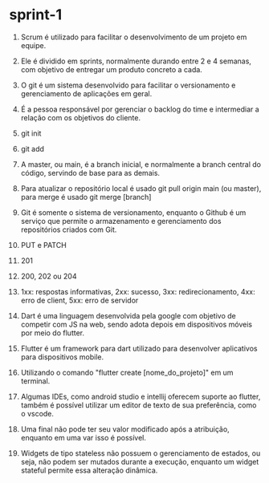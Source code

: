 # sprint-1

1) Scrum é utilizado para facilitar o desenvolvimento de um projeto em equipe.

2) Ele é dividido em sprints, normalmente durando entre 2 e 4 semanas, com objetivo de entregar um produto concreto a cada.

3) O git é um sistema desenvolvido para facilitar o versionamento e gerenciamento de aplicações em geral.

4) É a pessoa responsável por gerenciar o backlog do time e intermediar a relação com os objetivos do cliente.

5) git init

6) git add

7) A master, ou main, é a branch inicial, e normalmente a branch central do código, servindo de base para as demais.

8) Para atualizar o repositório local é usado git pull origin main (ou master), para merge é usado git merge [branch]

9) Git é somente o sistema de versionamento, enquanto o Github é um serviço que permite o armazenamento e gerenciamento dos repositórios criados com Git.

10) PUT e PATCH

11) 201

12) 200, 202 ou 204

13) 1xx: respostas informativas, 2xx: sucesso, 3xx: redirecionamento, 4xx: erro de client, 5xx: erro de servidor

14) Dart é uma linguagem desenvolvida pela google com objetivo de competir com JS na web, sendo adota depois em dispositivos móveis por meio do flutter.

15) Flutter é um framework para dart utilizado para desenvolver aplicativos para dispositivos mobile.

16) Utilizando o comando "flutter create [nome_do_projeto]" em um terminal.

17) Algumas IDEs, como android studio e intellij oferecem suporte ao flutter, também é possível utilizar um editor de texto de sua preferência, como o vscode.

18) Uma final não pode ter seu valor modificado após a atribuição, enquanto em uma var isso é possível.

19) Widgets de tipo stateless não possuem o gerenciamento de estados, ou seja, não podem ser mutados durante a execução, enquanto um widget stateful permite essa alteração dinâmica.

